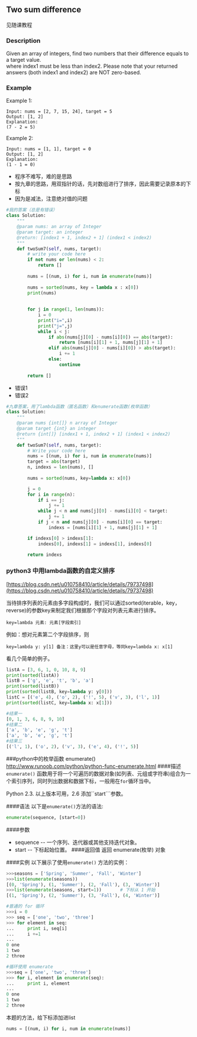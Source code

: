 ## Two sum difference

见随课教程

### Description

Given an array of integers, find two numbers that their difference equals to a target value.  
where index1 must be less than index2. Please note that your returned answers \(both index1 and index2\) are NOT zero-based.

### Example

Example 1:

```
Input: nums = [2, 7, 15, 24], target = 5 
Output: [1, 2] 
Explanation:
(7 - 2 = 5)
```

Example 2:

```
Input: nums = [1, 1], target = 0
Output: [1, 2] 
Explanation:
(1 - 1 = 0)
```

* 程序不难写，难的是思路
* 按九章的思路，用双指针的话，先对数组进行了排序，因此需要记录原本的下标
* 因为是减法，注意绝对值的问题



```py
#我的答案（总是有错误）
class Solution:
    """
    @param nums: an array of Integer
    @param target: an integer
    @return: [index1 + 1, index2 + 1] (index1 < index2)
    """
    def twoSum7(self, nums, target):
        # write your code here
        if not nums or len(nums) < 2:
            return []
        
        nums = [(num, i) for i, num in enumerate(nums)]
        
        nums = sorted(nums, key = lambda x : x[0])
        print(nums)
        
        
        for j in range(1, len(nums)):
            i = 0
            print("i=",i)
            print("j=",j)
            while i < j:
                if abs(nums[j][0] - nums[i][0]) == abs(target):
                    return [nums[i][1] + 1, nums[j][1] + 1]
                elif abs(nums[j][0] - nums[i][0]) > abs(target):
                    i += 1
                else:
                    continue
        
        return []
```


- 错误1
- 错误2


```py
#九章答案，用了lambda函数（匿名函数）和enumerate函数(枚举函数）
class Solution:
    """
    @param nums {int[]} n array of Integer
    @param target {int} an integer
    @return {int[]} [index1 + 1, index2 + 1] (index1 < index2)
    """
    def twoSum7(self, nums, target):
        # Write your code here
        nums = [(num, i) for i, num in enumerate(nums)]
        target = abs(target)    
        n, indexs = len(nums), []
    
        nums = sorted(nums, key=lambda x: x[0])

        j = 0
        for i in range(n):
            if i == j:
                j += 1
            while j < n and nums[j][0] - nums[i][0] < target:
                j += 1
            if j < n and nums[j][0] - nums[i][0] == target:
                indexs = [nums[i][1] + 1, nums[j][1] + 1]

        if indexs[0] > indexs[1]:
            indexs[0], indexs[1] = indexs[1], indexs[0]

        return indexs
```

### python3 中用lambda函数的自定义排序

[https://blog.csdn.net/u010758410/article/details/79737498](https://blog.csdn.net/u010758410/article/details/79737498)



当待排序列表的元素由多字段构成时，我们可以通过sorted\(iterable，key，reverse\)的参数key来制定我们根据那个字段对列表元素进行排序。 

`key=lambda 元素: 元素[字段索引] `

例如：想对元素第二个字段排序，则 

`key=lambda y: y[1] 备注：这里y可以是任意字母，等同key=lambda x: x[1] `

看几个简单的例子。


```py
listA = [3, 6, 1, 0, 10, 8, 9]
print(sorted(listA))
listB = ['g', 'e', 't', 'b', 'a']
print(sorted(listB))
print(sorted(listB, key=lambda y: y[0]))
listC = [('e', 4), ('o', 2), ('!', 5), ('v', 3), ('l', 1)]
print(sorted(listC, key=lambda x: x[1]))
```

```py
#结果一
[0, 1, 3, 6, 8, 9, 10]
#结果二
['a', 'b', 'e', 'g', 't']
['a', 'b', 'e', 'g', 't']
#结果三
[('l', 1), ('o', 2), ('v', 3), ('e', 4), ('!', 5)]
```

###python中的枚举函数 enumerate()
http://www.runoob.com/python/python-func-enumerate.html
####描述
``enumerate()`` 函数用于将一个可遍历的数据对象(如列表、元组或字符串)组合为一个索引序列，同时列出数据和数据下标，一般用在``for``循环当中。

Python 2.3. 以上版本可用，2.6 添加``start```参数。

####语法
以下是``enumerate()``方法的语法:
```py
enumerate(sequence, [start=0])
```
####参数
- sequence -- 一个序列、迭代器或其他支持迭代对象。
- start -- 下标起始位置。
####返回值
返回 enumerate(枚举) 对象

####实例
以下展示了使用``enumerate()`` 方法的实例：
```py
>>>seasons = ['Spring', 'Summer', 'Fall', 'Winter']
>>>list(enumerate(seasons))
[(0, 'Spring'), (1, 'Summer'), (2, 'Fall'), (3, 'Winter')]
>>>list(enumerate(seasons, start=1))       # 下标从 1 开始
[(1, 'Spring'), (2, 'Summer'), (3, 'Fall'), (4, 'Winter')]
```
```py
#普通的 for 循环
>>>i = 0
>>> seq = ['one', 'two', 'three']
>>> for element in seq:
...     print i, seq[i]
...     i +=1
... 
0 one
1 two
2 three
```
```py
#循环使用 enumerate
>>>seq = ['one', 'two', 'three']
>>> for i, element in enumerate(seq):
...     print i, element
... 
0 one
1 two
2 three
```
本题的方法，给下标添加进list
```py
nums = [(num, i) for i, num in enumerate(nums)]
```